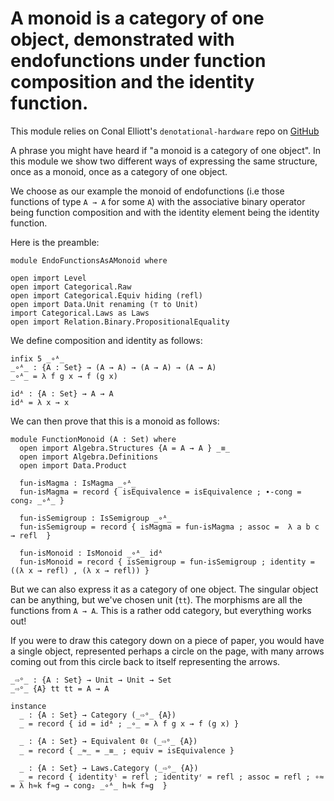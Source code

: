 <!-- -*-agda2-*- -->

# A monoid is a category of one object, demonstrated with endofunctions under function composition and the identity function.


This module relies on Conal Elliott's `denotational-hardware` repo on
[GitHub](https://github.com/conal/denotational-hardware/)

A phrase you might have heard if "a monoid is a category of one
object". In this module we show two different ways of expressing the
same structure, once as a monoid, once as a category of one object.

We choose as our example the monoid of endofunctions (i.e those
functions of type `A → A` for some `A`) with the associative binary
operator being function composition and with the identity element
being the identity function.

Here is the preamble:

```
module EndoFunctionsAsAMonoid where

open import Level
open import Categorical.Raw
open import Categorical.Equiv hiding (refl)
open import Data.Unit renaming (⊤ to Unit)
import Categorical.Laws as Laws
open import Relation.Binary.PropositionalEquality
```

We define composition and identity as follows:

```
infix 5 _∘ᴬ_
_∘ᴬ_ : {A : Set} → (A → A) → (A → A) → (A → A)
_∘ᴬ_ = λ f g x → f (g x)

idᴬ : {A : Set} → A → A
idᴬ = λ x → x
```

We can then prove that this is a monoid as follows:

```
module FunctionMonoid (A : Set) where
  open import Algebra.Structures {A = A → A } _≡_
  open import Algebra.Definitions
  open import Data.Product

  fun-isMagma : IsMagma _∘ᴬ_
  fun-isMagma = record { isEquivalence = isEquivalence ; ∙-cong = cong₂ _∘ᴬ_ }

  fun-isSemigroup : IsSemigroup _∘ᴬ_
  fun-isSemigroup = record { isMagma = fun-isMagma ; assoc =  λ a b c → refl  }

  fun-isMonoid : IsMonoid _∘ᴬ_ idᴬ
  fun-isMonoid = record { isSemigroup = fun-isSemigroup ; identity = ((λ x → refl) , (λ x → refl)) }
```

But we can also express it as a category of one object. The singular
object can be anything, but we've chosen unit (`tt`). The morphisms
are all the functions from `A → A`. This is a rather odd category, but
everything works out!

If you were to draw this category down on a piece of paper, you would
have a single object, represented perhaps a circle on the page, with
many arrows coming out from this circle back to itself representing
the arrows.

```
_⇨ᵒ_ : {A : Set} → Unit → Unit → Set
_⇨ᵒ_ {A} tt tt = A → A

instance
  _ : {A : Set} → Category (_⇨ᵒ_ {A})
  _ = record { id = idᴬ ; _∘_ = λ f g x → f (g x) }

  _ : {A : Set} → Equivalent 0ℓ (_⇨ᵒ_ {A})
  _ = record { _≈_ = _≡_ ; equiv = isEquivalence }

  _ : {A : Set} → Laws.Category (_⇨ᵒ_ {A})
  _ = record { identityˡ = refl ; identityʳ = refl ; assoc = refl ; ∘≈ = λ h≈k f≈g → cong₂ _∘ᴬ_ h≈k f≈g  }

```
